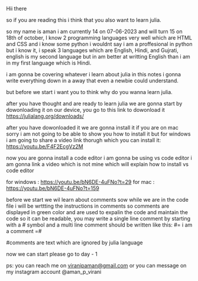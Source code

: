 Hii there

so if you are reading this i think that you also want to learn julia.

so my name is aman i am currently 14 on 07-06-2023 and will turn 15 on 18th of october, I know 2 programming languages very well which are HTML and CSS and i know some python i wouldnt say i am a proffesional in python but i know it, i speak 3 languages which are English, Hindi, and Gujrati, english is my second language but in am better at writting English than i am in my first language which is Hindi.

i am gonna be covering whatever i learn about julia in this notes i gonna write everything down in a away that even a newbie could understand.

but before we start i want you to think why do you wanna learn julia.

after you have thought and are ready to learn julia we are gonna start by dowonloading it on our device, you go to this link to dowonload it https://julialang.org/downloads/

after you have dowonloaded it we are gonna install it if you are on mac sorry i am not going to be able to show you how to install it but for windows i am going to share a video link thorugh which you can install it: https://youtu.be/F4F2EcgVz2M

now you are gonna install a code editor i am gonna be using vs code editor i am gonna link a video which is not mine which will explain how to install vs code editor 

for windows : https://youtu.be/bN6DE-4uFNo?t=29
for mac : https://youtu.be/bN6DE-4uFNo?t=159

before we start we wil learn about comments 
sow while we are in the code file i will be wrttting the instructions in comments so comments are displayed in green color and are used to expalin the code and maintain the code so it can be readable, you may write a single line comment by starting with a # symbol and a multi line comment should be written like this:  #= i am a comment =# 

#comments are text which are ignored by julia language

now we can start please go to day - 1

ps: you can reach me on viranipaman@gmail.com or you can message on my instagram account @aman_p_virani 
